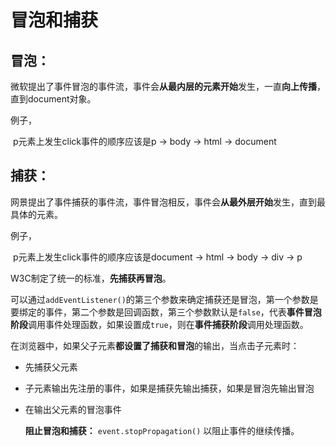 #  冒泡和捕获

## 冒泡：

微软提出了事件冒泡的事件流，事件会**从最内层的元素开始**发生，一直**向上传播**，直到document对象。

例子，

​	p元素上发生click事件的顺序应该是p -> body -> html -> document

## 捕获：

网景提出了事件捕获的事件流，事件冒泡相反，事件会**从最外层开始**发生，直到最具体的元素。

例子，

​	p元素上发生click事件的顺序应该是document -> html -> body -> div -> p



W3C制定了统一的标准，**先捕获再冒泡**。

可以通过`addEventListener()`的第三个参数来确定捕获还是冒泡，第一个参数是要绑定的事件，第二个参数是回调函数，第三个参数默认是`false`，代表**事件冒泡阶段**调用事件处理函数，如果设置成`true`，则在**事件捕获阶段**调用处理函数。

在浏览器中，如果父子元素**都设置了捕获和冒泡**的输出，当点击子元素时：

- 先捕获父元素

- 子元素输出先注册的事件，如果是捕获先输出捕获，如果是冒泡先输出冒泡

- 在输出父元素的冒泡事件

  **阻止冒泡和捕获：** `event.stopPropagation()` 以阻止事件的继续传播。